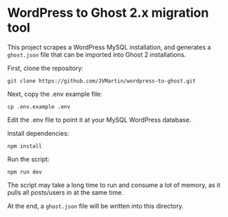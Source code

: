 # WordPress to Ghost 2.x migration tool

This project scrapes a WordPress MySQL installation, and generates a `ghost.json` file
that can be imported into Ghost 2 installations.

First, clone the repository:
```
git clone https://github.com/JVMartin/wordpress-to-ghost.git
```

Next, copy the .env example file:
```
cp .env.example .env
```

Edit the .env file to point it at your MySQL WordPress database.

Install dependencies:
```
npm install
```

Run the script:
```
npm run dev
```

The script may take a long time to run and consume a lot of memory, as it pulls
all posts/users in at the same time.

At the end, a `ghost.json` file will be written into this directory.
